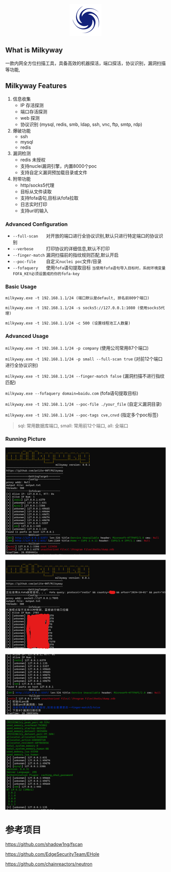 <p align="center">
  <img src="static/images/Milkyway-logo.svg" width="100px" alt="milkyway">
</p>

## What is Milkyway

一款内网全方位扫描工具，具备高效的机器探活，端口探活，协议识别，漏洞扫描等功能,

## Milkyway Features

1. 信息收集
    * IP 存活探测
    * 端口存活探测
    * web 探测
    * 协议识别 (mysql, redis, smb, ldap, ssh, vnc, ftp, smtp, rdp)
2. 爆破功能
   * ssh
   * mysql
   * redis
3. 漏洞检测
   * redis 未授权
   * 支持nuclei漏洞引擎，内置8000个poc
   * 支持自定义漏洞预加载目录或文件
5. 附带功能
   * http/socks5代理
   * 目标从文件读取
   * 支持fofa语句,目标从fofa拉取
   * 日志实时打印
   * 支持url的输入

### Advanced Configuration

* `--full-scan   ` 对开放的端口进行全协议识别,默认只进行特定端口的协议识别
* `--verbose     ` 打印协议的详细信息,默认不打印
* `--finger-match` 漏洞扫描前的指纹规则匹配,默认开启
* `--poc-file    ` 自定义`nuclei poc`文件/目录
* `--fofaquery   ` 使用`fofa`语句提取目标 `当使用fofa语句导入目标时，系统环境变量FOFA_KEY必须设置成的你的fofa-key`

### Basic Usage

`milkyway.exe -t 192.168.1.1/24 (端口默认是default, 排名前809个端口)`

`milkyway.exe -t 192.168.1.1/24 -s socks5://127.0.0.1:1080 (使用socks5代理)`

`milkyway.exe -t 192.168.1.1/24 -c 500 (设置线程池工人数量)`

### Advanced Usage

`milkyway.exe -t 192.168.1.1/24 -p company` (使用公司常用87个端口)

`milkyway.exe -t 192.168.1.1/24 -p small --full-scan true` (对前12个端口进行全协议识别)

`milkyway.exe -t 192.168.1.1/24 --finger-match false` (漏洞扫描不进行指纹匹配)

`milkyway.exe --fofaquery domain=baidu.com` (fofa语句提取目标)

`milkyway.exe -t 192.168.1.1/24 --poc-file ./your_file` (自定义漏洞目录)

`milkyway.exe -t 192.168.1.1/24 --poc-tags cve,cnvd` (指定多个poc标签)
> sql: 常用数据库端口, small: 常用前12个端口, all: 全端口
### Running Picture

![img.png](./static/images/running_picture1.png)

![img.png](./static/images/running_picture2.png)

![img.png](./static/images/running_picture5.png)

![img.png](./static/images/running_picture4.png)

# 参考项目
https://github.com/shadow1ng/fscan

https://github.com/EdgeSecurityTeam/EHole

https://github.com/chainreactors/neutron
